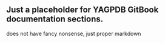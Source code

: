 ## Just a placeholder for YAGPDB GitBook documentation sections.

does not have fancy nonsense, just proper markdown
